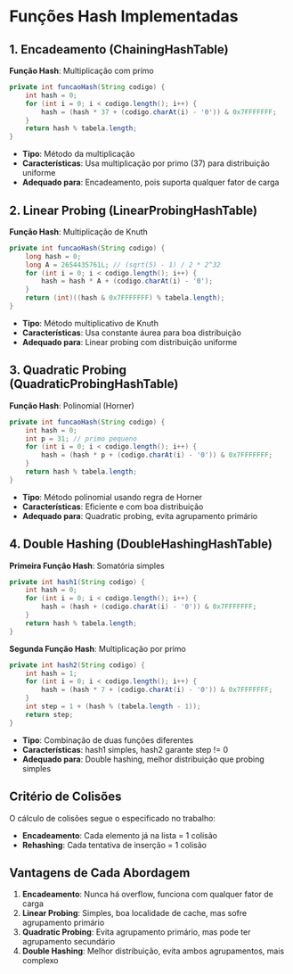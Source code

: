 # Funções Hash Implementadas

## 1. Encadeamento (ChainingHashTable)
**Função Hash**: Multiplicação com primo
```java
private int funcaoHash(String codigo) {
    int hash = 0;
    for (int i = 0; i < codigo.length(); i++) {
        hash = (hash * 37 + (codigo.charAt(i) - '0')) & 0x7FFFFFFF;
    }
    return hash % tabela.length;
}
```
- **Tipo**: Método da multiplicação
- **Características**: Usa multiplicação por primo (37) para distribuição uniforme
- **Adequado para**: Encadeamento, pois suporta qualquer fator de carga

## 2. Linear Probing (LinearProbingHashTable)
**Função Hash**: Multiplicação de Knuth
```java
private int funcaoHash(String codigo) {
    long hash = 0;
    long A = 2654435761L; // (sqrt(5) - 1) / 2 * 2^32
    for (int i = 0; i < codigo.length(); i++) {
        hash = hash * A + (codigo.charAt(i) - '0');
    }
    return (int)((hash & 0x7FFFFFFF) % tabela.length);
}
```
- **Tipo**: Método multiplicativo de Knuth
- **Características**: Usa constante áurea para boa distribuição
- **Adequado para**: Linear probing com distribuição uniforme

## 3. Quadratic Probing (QuadraticProbingHashTable)
**Função Hash**: Polinomial (Horner)
```java
private int funcaoHash(String codigo) {
    int hash = 0;
    int p = 31; // primo pequeno
    for (int i = 0; i < codigo.length(); i++) {
        hash = (hash * p + (codigo.charAt(i) - '0')) & 0x7FFFFFFF;
    }
    return hash % tabela.length;
}
```
- **Tipo**: Método polinomial usando regra de Horner
- **Características**: Eficiente e com boa distribuição
- **Adequado para**: Quadratic probing, evita agrupamento primário

## 4. Double Hashing (DoubleHashingHashTable)
**Primeira Função Hash**: Somatória simples
```java
private int hash1(String codigo) {
    int hash = 0;
    for (int i = 0; i < codigo.length(); i++) {
        hash = (hash + (codigo.charAt(i) - '0')) & 0x7FFFFFFF;
    }
    return hash % tabela.length;
}
```

**Segunda Função Hash**: Multiplicação por primo
```java
private int hash2(String codigo) {
    int hash = 1;
    for (int i = 0; i < codigo.length(); i++) {
        hash = (hash * 7 + (codigo.charAt(i) - '0')) & 0x7FFFFFFF;
    }
    int step = 1 + (hash % (tabela.length - 1));
    return step;
}
```
- **Tipo**: Combinação de duas funções diferentes
- **Características**: hash1 simples, hash2 garante step != 0
- **Adequado para**: Double hashing, melhor distribuição que probing simples

## Critério de Colisões
O cálculo de colisões segue o especificado no trabalho:
- **Encadeamento**: Cada elemento já na lista = 1 colisão
- **Rehashing**: Cada tentativa de inserção = 1 colisão

## Vantagens de Cada Abordagem
1. **Encadeamento**: Nunca há overflow, funciona com qualquer fator de carga
2. **Linear Probing**: Simples, boa localidade de cache, mas sofre agrupamento primário
3. **Quadratic Probing**: Evita agrupamento primário, mas pode ter agrupamento secundário
4. **Double Hashing**: Melhor distribuição, evita ambos agrupamentos, mais complexo